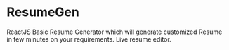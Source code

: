 # ResumeGen

ReactJS Basic Resume Generator which will generate customized Resume in few minutes on your requirements.
Live resume editor.
